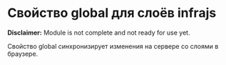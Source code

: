 # Свойство global для слоёв infrajs
**Disclaimer:** Module is not complete and not ready for use yet.

Свойство global синхронизирует изменения на сервере со слоями в браузере.
